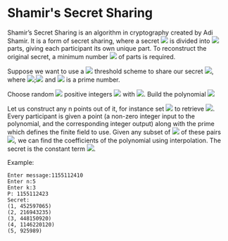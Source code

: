 # Shamir's Secret Sharing

Shamir’s Secret Sharing is an algorithm in cryptography created by Adi Shamir. It is a form of secret sharing, where a secret <img src="https://render.githubusercontent.com/render/math?math=m"> is divided into <img src="https://render.githubusercontent.com/render/math?math=n"> parts, giving each participant its own unique part. To reconstruct the original secret, a minimum number <img src="https://render.githubusercontent.com/render/math?math=k"> of parts is required.

Suppose we want to use a <img src="https://render.githubusercontent.com/render/math?math=(k,n)"> threshold scheme to share our secret <img src="https://render.githubusercontent.com/render/math?math=m">, where <img src="https://render.githubusercontent.com/render/math?math=0 < k \leq n < P">;<img src="https://render.githubusercontent.com/render/math?math=m < P"> and <img src="https://render.githubusercontent.com/render/math?math=P"> is a prime number.

Choose random <img src="https://render.githubusercontent.com/render/math?math=k - 1"> positive integers <img src="https://render.githubusercontent.com/render/math?math=a_1,...,a_{k-1}"> with <img src="https://render.githubusercontent.com/render/math?math=a_i < P">. Build the polynomial <img src="https://render.githubusercontent.com/render/math?math=f(x) = m%2ba_1x%2ba_2x^2%2ba_3x^3%2b...%2ba_{k-1}x^{k-1} mod p">

Let us construct any n points out of it, for instance set <img src="https://render.githubusercontent.com/render/math?math=x = 1, ..., n"> to retrieve <img src="https://render.githubusercontent.com/render/math?math=(x_i, f(x_i))">. Every participant is given a point (a non-zero integer input to the polynomial, and the corresponding integer output) along with the prime which defines the finite field to use. Given any subset of <img src="https://render.githubusercontent.com/render/math?math=k"> of these pairs <img src="https://render.githubusercontent.com/render/math?math=(x_i, f(x_i))">, we can find the coefficients of the polynomial using interpolation. The secret is the constant term <img src="https://render.githubusercontent.com/render/math?math=m">.

Example:
```
Enter message:1155112410
Enter n:5
Enter k:3
P: 1155112423
Secret:
(1, 452597065)
(2, 216943235)
(3, 448150920)
(4, 1146220120)
(5, 925989)
```

